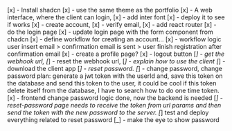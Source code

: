 [x] - Install shadcn
[x] - use the same theme as the portfolio
[x] - A web interface, where the client can login,
[x] - add inter font
[x] - deploy it to see if works
[x] - create account,
[x] - verify email,
[x] - add react router
[x] - do the login page
[x] - update login page with the form component from chadcn
[x] - define workflow for creating an account...
[x] - workflow logic user insert email > confirmation email is sent > user finish registration after confirmation email
[x] - create a profile page?
[x] - logout button
[_] - get the webhook url,
[_] - reset the webhook url,
[_] - explain how to use the client
[_] - download the client app
[_] - reset password.
[_] - change password, change password plan: generate a jwt token with the userId and, save this token on the database and send this token to the user, it could be cool if this token delete itself from the database, I have to search how to do one time token.
[x] - frontend change password logic done, now the backend is needed
[_] - reset-password page needs to receive the token from url params and then send the token with the new password to the server.
[_] test and deploy everything related to reset password
[_] - make the eye to show password